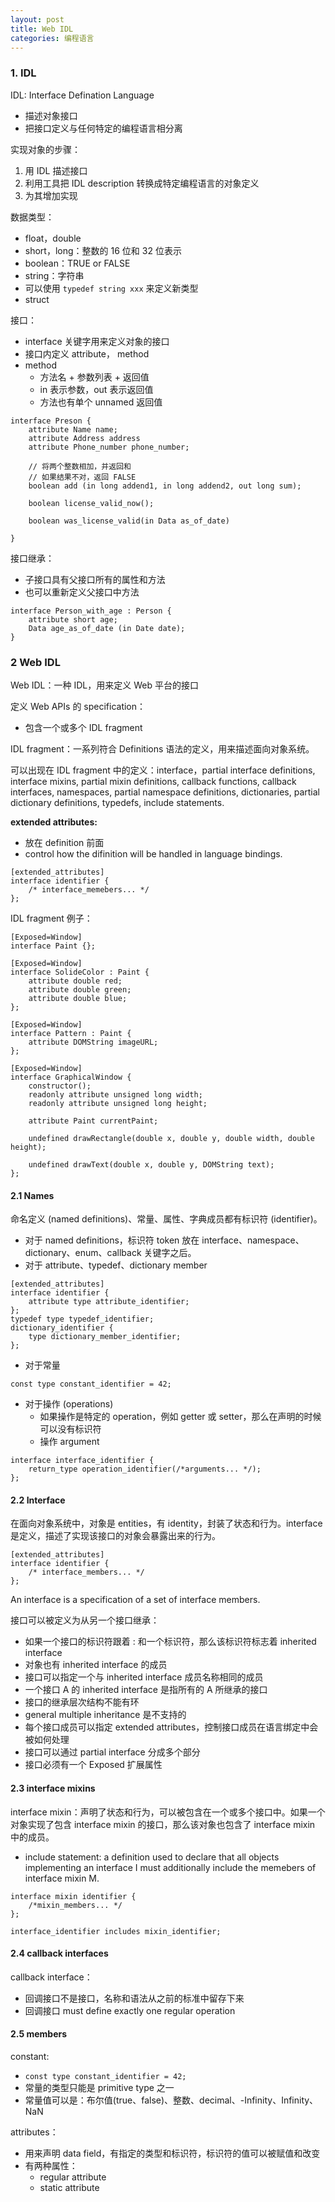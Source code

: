 ```yaml
---
layout: post
title: Web IDL
categories: 编程语言
---
```


### 1. IDL

IDL: Interface Defination Language
* 描述对象接口
* 把接口定义与任何特定的编程语言相分离

实现对象的步骤：
1. 用 IDL 描述接口
2. 利用工具把 IDL description 转换成特定编程语言的对象定义
3. 为其增加实现

数据类型：
* float，double
* short，long：整数的 16 位和 32 位表示
* boolean：TRUE or FALSE
* string：字符串
* 可以使用 `typedef string xxx` 来定义新类型
* struct

接口：
* interface 关键字用来定义对象的接口
* 接口内定义 attribute， method
* method
    - 方法名 + 参数列表 + 返回值
    - in 表示参数，out 表示返回值
    - 方法也有单个 unnamed 返回值

~~~
interface Preson {
    attribute Name name;
    attribute Address address
    attribute Phone_number phone_number;
    
    // 将两个整数相加，并返回和
    // 如果结果不对，返回 FALSE
    boolean add (in long addend1, in long addend2, out long sum);

    boolean license_valid_now();

    boolean was_license_valid(in Data as_of_date)

}
~~~

接口继承：
* 子接口具有父接口所有的属性和方法
* 也可以重新定义父接口中方法

~~~
interface Person_with_age : Person {
    attribute short age;
    Data age_as_of_date (in Date date);
}
~~~

### 2 Web IDL

Web IDL：一种 IDL，用来定义 Web 平台的接口

定义 Web APIs 的 specification：
* 包含一个或多个 IDL fragment

IDL fragment：一系列符合 Definitions 语法的定义，用来描述面向对象系统。

可以出现在 IDL fragment 中的定义：interface，partial interface definitions, interface mixins, partial mixin definitions, callback functions, callback interfaces, namespaces, partial namespace definitions, dictionaries, partial dictionary definitions, typedefs, include statements.

**extended attributes:**
* 放在 definition 前面
* control how the difinition will be handled in language bindings.
~~~
[extended_attributes]
interface identifier {
    /* interface_memebers... */
};
~~~

IDL fragment 例子：
~~~
[Exposed=Window]
interface Paint {};

[Exposed=Window]
interface SolideColor : Paint {
    attribute double red;
    attribute double green;
    attribute double blue;
};

[Exposed=Window]
interface Pattern : Paint {
    attribute DOMString imageURL;
};

[Exposed=Window]
interface GraphicalWindow {
    constructor();
    readonly attribute unsigned long width;
    readonly attribute unsigned long height;

    attribute Paint currentPaint;

    undefined drawRectangle(double x, double y, double width, double height);

    undefined drawText(double x, double y, DOMString text);
};
~~~

#### 2.1 Names

命名定义 (named definitions)、常量、属性、字典成员都有标识符 (identifier)。

* 对于 named definitions，标识符 token 放在 interface、namespace、dictionary、enum、callback 关键字之后。
* 对于 attribute、typedef、dictionary member
~~~
[extended_attributes]
interface identifier {
    attribute type attribute_identifier;
};
typedef type typedef_identifier;
dictionary_identifier {
    type dictionary_member_identifier;
};
~~~
* 对于常量
~~~
const type constant_identifier = 42;
~~~
* 对于操作 (operations)
    - 如果操作是特定的 operation，例如 getter 或 setter，那么在声明的时候可以没有标识符
    - 操作 argument
~~~
interface interface_identifier {
    return_type operation_identifier(/*arguments... */);
};
~~~

#### 2.2 Interface

在面向对象系统中，对象是 entities，有 identity，封装了状态和行为。interface 是定义，描述了实现该接口的对象会暴露出来的行为。
~~~
[extended_attributes]
interface identifier {
    /* interface_members... */
};
~~~

An interface is a specification of a set of interface members.

接口可以被定义为从另一个接口继承：
* 如果一个接口的标识符跟着 : 和一个标识符，那么该标识符标志着 inherited interface
* 对象也有 inherited interface 的成员
* 接口可以指定一个与 inherited interface 成员名称相同的成员
* 一个接口 A 的 inherited interface 是指所有的 A 所继承的接口
* 接口的继承层次结构不能有环
* general multiple inheritance 是不支持的
* 每个接口成员可以指定 extended attributes，控制接口成员在语言绑定中会被如何处理
* 接口可以通过 partial interface 分成多个部分
* 接口必须有一个 Exposed 扩展属性

#### 2.3 interface mixins

interface mixin：声明了状态和行为，可以被包含在一个或多个接口中。如果一个对象实现了包含 interface mixin 的接口，那么该对象也包含了 interface mixin 中的成员。

* include statement: a definition used to declare that all objects implementing an interface I must additionally include the memebers of interface mixin M.
~~~
interface mixin identifier {
    /*mixin_members... */
};

interface_identifier includes mixin_identifier;
~~~

#### 2.4 callback interfaces

callback interface：
* 回调接口不是接口，名称和语法从之前的标准中留存下来
* 回调接口 must define exactly one regular operation

#### 2.5 members

constant:
* `const type constant_identifier = 42;`
* 常量的类型只能是 primitive type 之一
* 常量值可以是：布尔值(true、false)、整数、decimal、-Infinity、Infinity、NaN

attributes：
* 用来声明 data field，有指定的类型和标识符，标识符的值可以被赋值和改变
* 有两种属性：
    - regular attribute
    - static attribute
    